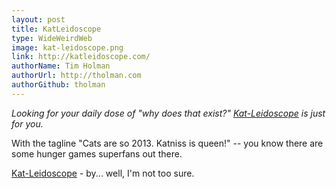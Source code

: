 ```yaml
---
layout: post
title: KatLeidoscope
type: WideWeirdWeb
image: kat-leidoscope.png
link: http://katleidoscope.com/
authorName: Tim Holman
authorUrl: http://tholman.com
authorGithub: tholman
---
```


_Looking for your daily dose of "why does that exist?" [Kat-Leidoscope](http://katleidoscope.com/) is just for you._

With the tagline "Cats are so 2013. Katniss is queen!" -- you know there are some hunger games superfans out there.

[Kat-Leidoscope](http://katleidoscope.com/) - by... well, I'm not too sure.
